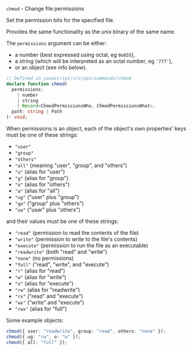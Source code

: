 `chmod` - Change file permissions

Set the permission bits for the specified file.

Provides the same functionality as the unix binary of the same name.

The `permissions` argument can be either:

- a number (best expressed using octal, eg `0o655`),
- a string (which will be interpreted as an octal number, eg `'777'`),
- or an object (see info below).

```ts
// Defined in yavascript/src/api/commands/chmod
declare function chmod(
  permissions:
    | number
    | string
    | Record<ChmodPermissionsWho, ChmodPermissionsWhat>,
  path: string | Path
): void;
```

When permissions is an object, each of the object's own properties' keys must be one of these strings:

- `"user"`
- `"group"`
- `"others"`
- `"all"` (meaning "user", "group", and "others")
- `"u"` (alias for "user")
- `"g"` (alias for "group")
- `"o"` (alias for "others")
- `"a"` (alias for "all")
- `"ug"` ("user" plus "group")
- `"go"` ("group" plus "others")
- `"uo"` ("user" plus "others")

and their values must be one of these strings:

- `"read"` (permission to read the contents of the file)
- `"write"` (permission to write to the file's contents)
- `"execute"` (permission to run the file as an executable)
- `"readwrite"` (both "read" and "write")
- `"none"` (no permissions)
- `"full"` ("read", "write", and "execute")
- `"r"` (alias for "read")
- `"w"` (alias for "write")
- `"x"` (alias for "execute")
- `"rw"` (alias for "readwrite")
- `"rx"` ("read" and "execute")
- `"wx"` ("write" and "execute")
- `"rwx"` (alias for "full")

Some example objects:

```ts
chmod({ user: "readwrite", group: "read", others: "none" });
chmod({ ug: "rw", o: "w" });
chmod({ all: "full" });
```
